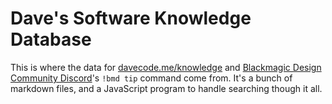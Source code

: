# Dave's Software Knowledge Database
This is where the data for [davecode.me/knowledge][1] and [Blackmagic Design Community Discord][2]'s
`!bmd tip` command come from. It's a bunch of markdown files, and a JavaScript program to handle
searching though it all.

[1]: https://davecode.me/knowledge
[2]: https://discord.gg/b6DkWXV
